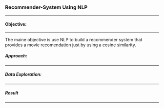 ### Recommender-System Using NLP
------

#### Objective:
-----
The maine objective is use NLP to build a recommender system that provides a movie recomendation just by using a cosine similarity.

##### Approach:
-----

##### Data Exploration:
-----

##### Result
-----
